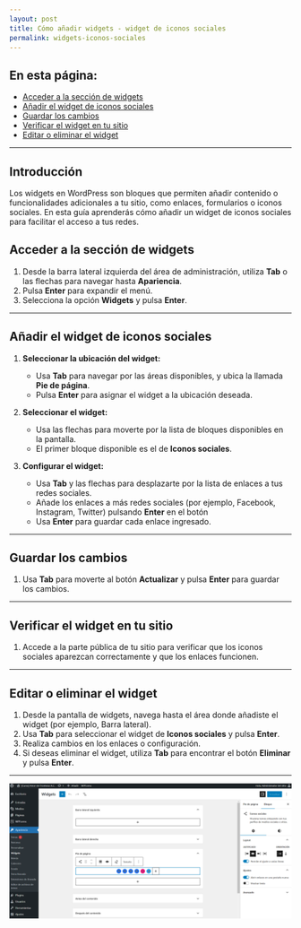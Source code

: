 ```yaml
---
layout: post
title: Cómo añadir widgets - widget de iconos sociales
permalink: widgets-iconos-sociales
---
```


## En esta página:

- [Acceder a la sección de widgets](#acceder-a-la-sección-de-widgets)
- [Añadir el widget de iconos sociales](#añadir-el-widget-de-iconos-sociales)
- [Guardar los cambios](#guardar-los-cambios)
- [Verificar el widget en tu sitio](#verificar-el-widget-en-tu-sitio)
- [Editar o eliminar el widget](#editar-o-eliminar-el-widget)

---

## Introducción

Los widgets en WordPress son bloques que permiten añadir contenido o funcionalidades adicionales a tu sitio, como enlaces, formularios o iconos sociales. En esta guía aprenderás cómo añadir un widget de iconos sociales para facilitar el acceso a tus redes.

## Acceder a la sección de widgets

1. Desde la barra lateral izquierda del área de administración, utiliza **Tab** o las flechas para navegar hasta **Apariencia**.  
2. Pulsa **Enter** para expandir el menú.  
3. Selecciona la opción **Widgets** y pulsa **Enter**.

---

## Añadir el widget de iconos sociales

1. **Seleccionar la ubicación del widget:**  
   - Usa **Tab** para navegar por las áreas disponibles, y ubica la llamada **Pie de página**.  
   - Pulsa **Enter** para asignar el widget a la ubicación deseada.  

2. **Seleccionar el widget:**  
   - Usa las flechas para moverte por la lista de bloques disponibles en la pantalla.  
   - El primer bloque disponible es el de **Iconos sociales**.

3. **Configurar el widget:**
   - Usa **Tab** y las flechas para desplazarte por la lista de enlaces a tus redes sociales.
   - Añade los enlaces a más redes sociales (por ejemplo, Facebook, Instagram, Twitter) pulsando **Enter** en el botón 
   - Usa **Enter** para guardar cada enlace ingresado.

---

## Guardar los cambios

1. Usa **Tab** para moverte al botón **Actualizar** y pulsa **Enter** para guardar los cambios.

---

## Verificar el widget en tu sitio

1. Accede a la parte pública de tu sitio para verificar que los iconos sociales aparezcan correctamente y que los enlaces funcionen.

---

## Editar o eliminar el widget

1. Desde la pantalla de widgets, navega hasta el área donde añadiste el widget (por ejemplo, Barra lateral).  
2. Usa **Tab** para seleccionar el widget de **Iconos sociales** y pulsa **Enter**.  
3. Realiza cambios en los enlaces o configuración.  
4. Si deseas eliminar el widget, utiliza **Tab** para encontrar el botón **Eliminar** y pulsa **Enter**.

---

![Captura de pantalla del área de administración de WordPress donde se muestra el apartado de Widgets donde se puede modificar las opciones del bloque de iconos sociales.](images/widgets-iconos-sociales.png)